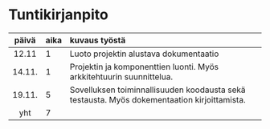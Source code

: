 # Tuntikirjanpito

| päivä | aika | kuvaus työstä |
| :----:|:-----| :-----|
| 12.11 | 1 | Luoto projektin alustava dokumentaatio |
| 14.11. | 1 | Projektin ja komponenttien luonti. Myös arkkitehtuurin suunnittelua. |
| 19.11. | 5 | Sovelluksen toiminnallisuuden koodausta sekä testausta. Myös dokementaation kirjoittamista. |
| yht   | 7   | | 